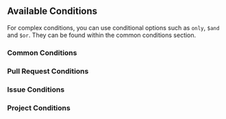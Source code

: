 ## Available Conditions

For complex conditions, you can use conditional options such as `only`, `$and` and `$or`. They can be found within the common conditions section. 

### Common Conditions

<!-- #include util/*.md -->
### Pull Request Conditions

<!-- #include pr/*.md -->
### Issue Conditions

<!-- #include issue/*.md -->
### Project Conditions

<!-- #include project/*.md -->